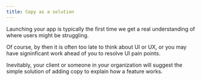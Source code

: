 ```yaml
---
title: Copy as a solution
---
```


Launching your app is typically the first time we get a real understanding of where users might be struggling.

Of course, by then it is often too late to think about UI or UX, or you may have signinficant work ahead of you to resolve UI pain points.

Inevitably, your client or someone in your organization will suggest the simple solution of adding copy to explain how a feature works.

